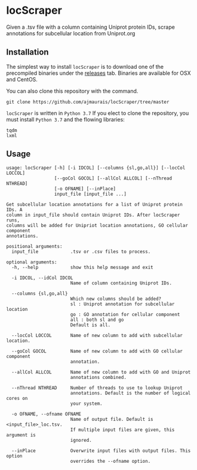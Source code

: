 # locScraper
Given a .tsv file with a column containing Uniprot protein IDs, scrape annotations for subcellular location from Uniprot.org

## Installation
The simplest way to install `locScraper` is to download one of the precompiled binaries under the [releases](https://github.com/ajmaurais/locScraper) tab. Binaries are available for OSX and CentOS. 

You can also clone this repository with the command.
```
git clone https://github.com/ajmaurais/locScraper/tree/master
```

`locScraper` is written in `Python 3.7` If you elect to clone the repository, you must install `Python 3.7` and the flowing libraries:
```
tqdm
lxml
```

## Usage
```
usage: locScraper [-h] [-i IDCOL] [--columns {sl,go,all}] [--locCol LOCCOL]
                  [--goCol GOCOL] [--allCol ALLCOL] [--nThread NTHREAD]
                  [-o OFNAME] [--inPlace]
                  input_file [input_file ...]

Get subcellular location annotations for a list of Uniprot protein IDs. A
column in input_file should contain Uniprot IDs. After locScraper runs,
columns will be added for Unipriot location annotations, GO cellular component
annotations.

positional arguments:
  input_file            .tsv or .csv files to process.

optional arguments:
  -h, --help            show this help message and exit

  -i IDCOL, --idCol IDCOL
                        Name of column containing Uniprot IDs.

  --columns {sl,go,all}
                        Which new columns should be added?
                        sl : Uniprot annotation for subcellular location
                        go : GO annotation for cellular component
                        all : both sl and go
                        Default is all.

  --locCol LOCCOL       Name of new column to add with subcellular location.

  --goCol GOCOL         Name of new column to add with GO cellular component
                        annotation.

  --allCol ALLCOL       Name of new column to add with GO and Uniprot
                        annotations combined.

  --nThread NTHREAD     Number of threads to use to lookup Uniprot
                        annotations. Default is the number of logical cores on
                        your system.

  -o OFNAME, --ofname OFNAME
                        Name of output file. Default is <input_file>_loc.tsv.
                        If multiple input files are given, this argument is
                        ignored.

  --inPlace             Overwrite input files with output files. This option
                        overrides the --ofname option.
```
